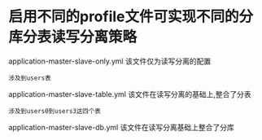# 启用不同的profile文件可实现不同的分库分表读写分离策略

application-master-slave-only.yml 该文件仅为读写分离的配置

    涉及到users表

application-master-slave-table.yml 该文件在读写分离的基础上,整合了分表

    涉及到users0到users3这四个表

application-master-slave-db.yml 该文件在读写分离基础上整合了分库
    
  